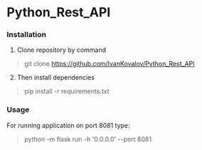 # Python_Rest_API

### Installation

1. Clone repository by command
> git  clone https://github.com/IvanKovalov/Python_Rest_API

2. Then install dependencies
> pip install -r requirements.txt

### Usage

For running application on port 8081 type:
>  python -m flask run -h '0.0.0.0' --port 8081
